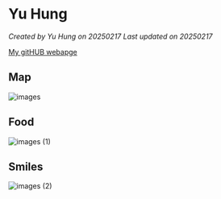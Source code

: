 # Yu Hung


*Created by Yu Hung on 20250217 Last updated on 20250217*

[My gitHUB webapge](https://venteng.github.io) 


## Map

![images](https://github.com/user-attachments/assets/7f47097b-ae53-406a-aca4-4716f24a854e)

## Food

![images (1)](https://github.com/user-attachments/assets/f8aae283-1f84-4180-84bf-c3fbb8170e47)


## Smiles 

![images (2)](https://github.com/user-attachments/assets/d315c942-7b93-43e1-b417-6c496a9298b6)
